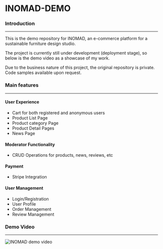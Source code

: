 # INOMAD-DEMO

### Introduction

<hr>

This is the demo repository for INOMAD, an e-commerce platform for a sustainable furniture design studio.

The project is currently still under development (deployment stage), so below is the demo video as a showcase of my work.

Due to the business nature of this project, the original repository is private. Code samples available upon request.

### Main features

<hr>

#### User Experience
- Cart for both registered and anonymous users
- Product List Page
- Product category Page
- Product Detail Pages
- News Page

#### Moderator Functionality
- CRUD Operations for products, news, reviews, etc

#### Payment
- Stripe Integration

#### User Management
- Login/Registration
- User Profile
- Order Management
- Review Management

### Demo Video

<hr>

![INOMAD demo video](/inomad_demo_video.gif)
